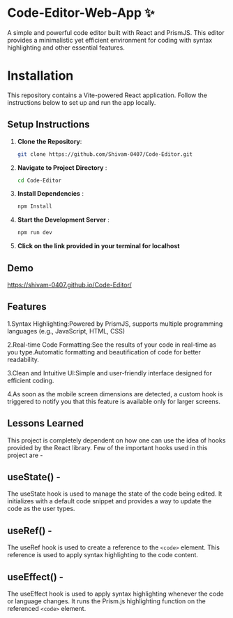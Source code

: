 
# Code-Editor-Web-App ✨

A simple and powerful code editor built with React and PrismJS. This editor provides a minimalistic yet efficient environment for coding with syntax highlighting and other essential features.


# Installation
This repository contains a Vite-powered React application. Follow the instructions below to set up and run the app locally.

## Setup Instructions

1. **Clone the Repository**: 
   ```bash
   git clone https://github.com/Shivam-0407/Code-Editor.git
2. **Navigate to Project Directory** :
    ```bash
    cd Code-Editor
3. **Install Dependencies** :
    ```bash
    npm Install
4.  **Start the Development Server** :
    ```bash
    npm run dev
5. **Click on the link provided in your terminal for localhost**


## Demo

https://shivam-0407.github.io/Code-Editor/


## Features

1.Syntax Highlighting:Powered by PrismJS, supports multiple programming languages (e.g., JavaScript, HTML, CSS)

2.Real-time Code Formatting:See the results of your code in real-time as you type.Automatic formatting and beautification of code for better readability.

3.Clean and Intuitive UI:Simple and user-friendly interface designed for efficient coding.

4.As soon as the mobile screen dimensions are detected, a custom hook is triggered to notify you that this feature is available only for larger screens.


## Lessons Learned
This project is completely dependent on how one can use the idea of hooks provided by the React library. Few of the important hooks used in this project are - 

## useState() - 
The useState hook is used to manage the state of the code being edited. It initializes with a default code snippet and provides a way to update the code as the user types.

## useRef() - 
The useRef hook is used to create a reference to the `<code>` element. This reference is used to apply syntax highlighting to the code content.

## useEffect() - 
The useEffect hook is used to apply syntax highlighting whenever the code or language changes. It runs the Prism.js highlighting function on the referenced `<code>` element.


